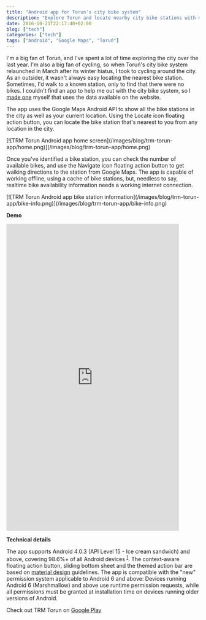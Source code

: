 ```yaml
---
title: "Android app for Torun's city bike system"
description: "Explore Torun and locate nearby city bike stations with my free Android app"
date: 2016-10-21T22:17:40+02:00
blog: ["tech"]
categories: ["tech"]
tags: ["Android", "Google Maps", "Toruń"]
---
```


I'm a big fan of Toruń, and I've spent a lot of time exploring the city over the last year. I'm also a big fan of cycling, so when Toruń's city bike system relaunched in March after its winter hiatus, I took to cycling around the city. As an outsider, it wasn't always easy locating the nearest bike station. Sometimes, I'd walk to a known station, only to find that there were no bikes. I couldn't find an app to help me out with the city bike system, so I [made one](https://play.google.com/store/apps/details?id=com.vinay.trm) myself that uses the data available on the website.

The app uses the Google Maps Android API to show all the bike stations in the city as well as your current location. Using the Locate icon floating action button, you can locate the bike station that's nearest to you from any location in the city.
<div class="img-mobile">
  [![TRM Torun Android app home screen](/images/blog/trm-torun-app/home.png)](/images/blog/trm-torun-app/home.png)
</div>

Once you've identified a bike station, you can check the number of available bikes, and use the Navigate icon floating action button to get walking directions to the station from Google Maps. The app is capable of working offline, using a cache of bike stations, but, needless to say, realtime bike availability information needs a working internet connection.
<div class="img-mobile">
  [![TRM Torun Android app bike station information](/images/blog/trm-torun-app/bike-info.png)](/images/blog/trm-torun-app/bike-info.png)
</div>

**Demo**
<iframe class="embed-center" width="450" height="800" src="https://www.youtube.com/embed/5bBT3z-xNIk" frameborder="0" allow="autoplay; encrypted-media" allowfullscreen></iframe>


**Technical details**

The app supports Android 4.0.3 (API Level 15 - Ice cream sandwich) and above, covering 98.6%+ of all Android devices <sup>[1](https://developer.android.com/about/dashboards/index.html)</sup>. The context-aware floating action button, sliding bottom sheet and the themed action bar are based on [material design](https://developer.android.com/design/material/index.html) guidelines. The app is compatible with the "new" permission system applicable to Android 6 and above: Devices running Android 6 (Marshmallow) and above use runtime permission requests, while all permissions must be granted at installation time on devices running older versions of Android.

Check out TRM Torun on [Google Play](https://play.google.com/store/apps/details?id=com.vinay.trm)

